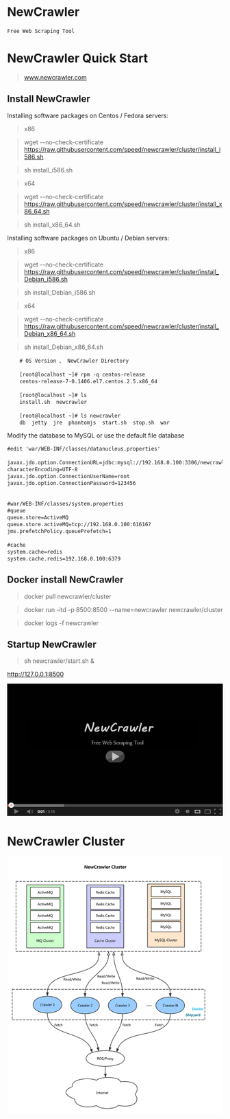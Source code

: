 
<!-- http://shields.io/-->

NewCrawler
=========================

    Free Web Scraping Tool
    
    
NewCrawler Quick Start
==============

>www.newcrawler.com

Install NewCrawler
----

Installing software packages on Centos / Fedora servers:

>x86

>wget --no-check-certificate https://raw.githubusercontent.com/speed/newcrawler/cluster/install_i586.sh

>sh install_i586.sh

>x64

>wget --no-check-certificate https://raw.githubusercontent.com/speed/newcrawler/cluster/install_x86_64.sh

>sh install_x86_64.sh


Installing software packages on Ubuntu / Debian servers:

>x86

>wget --no-check-certificate https://raw.githubusercontent.com/speed/newcrawler/cluster/install_Debian_i586.sh

>sh install_Debian_i586.sh

>x64

>wget --no-check-certificate https://raw.githubusercontent.com/speed/newcrawler/cluster/install_Debian_x86_64.sh

>sh install_Debian_x86_64.sh




		# OS Version 、 NewCrawler Directory
		
		[root@localhost ~]# rpm -q centos-release
		centos-release-7-0.1406.el7.centos.2.5.x86_64

		[root@localhost ~]# ls
		install.sh  newcrawler

		[root@localhost ~]# ls newcrawler
		db  jetty  jre  phantomjs  start.sh  stop.sh  war

Modify the database to MySQL or use the default file database

	#edit 'war/WEB-INF/classes/datanucleus.properties'
	
	javax.jdo.option.ConnectionURL=jdbc:mysql://192.168.0.100:3306/newcrawler?characterEncoding=UTF-8
	javax.jdo.option.ConnectionUserName=root
	javax.jdo.option.ConnectionPassword=123456
	
	
	#war/WEB-INF/classes/system.properties
	#queue
	queue.store=ActiveMQ
	queue.store.activeMQ=tcp://192.168.0.100:61616?jms.prefetchPolicy.queuePrefetch=1
	
	#cache
	system.cache=redis
	system.cache.redis=192.168.0.100:6379
	

Docker install NewCrawler
----

>docker pull newcrawler/cluster

>docker run -itd -p 8500:8500 --name=newcrawler newcrawler/cluster

>docker logs -f newcrawler

	
Startup NewCrawler
----

>sh newcrawler/start.sh &



http://127.0.0.1:8500 

[![ScreenShot](https://raw.githubusercontent.com/speed/resources/master/images/NewCrawler_Video.jpg)](http://video.newcrawler.com/newcrawler_v2.2.mp4)



NewCrawler Cluster
=========================

![ScreenShot](https://raw.githubusercontent.com/speed/resources/master/images/NewCrawler%20Cluster2.png)



